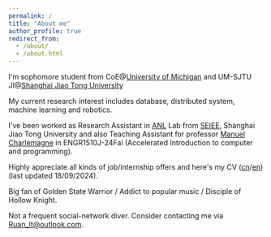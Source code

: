 ```yaml
---
permalink: /
title: "About me"
author_profile: true
redirect_from: 
  - /about/
  - /about.html
---
```


I'm sophomore student from CoE@[University of Michigan](https://umich.edu/) and UM-SJTU JI@[Shanghai Jiao Tong University](https://www.sjtu.edu.cn/) 

My current research interest includes database, distributed system, machine learning and robotics.

I've been worked as Research Assistant in [ANL](https://anl.sjtu.edu.cn/) Lab from [SEIEE](https://english.seiee.sjtu.edu.cn/), Shanghai Jiao Tong University and also Teaching Assistant for professor [Manuel Charlemagne](https://dl.acm.org/profile/81442613991) in ENGR1510J-24Fal (Accelerated Introduction to computer and programming).

Highly appreciate all kinds of job/internship offers and here's my CV ([cn](../assets/resume-zh.pdf)/[en](../assets/resume-en.pdf))(last updated 18/09/2024).

Big fan of Golden State Warrior / Addict to popular music / Disciple of Hollow Knight.

Not a frequent social-network diver. Consider contacting me via [Ruan_lt@outlook.com](mailto:Ruan_lt@outlook.com). 
